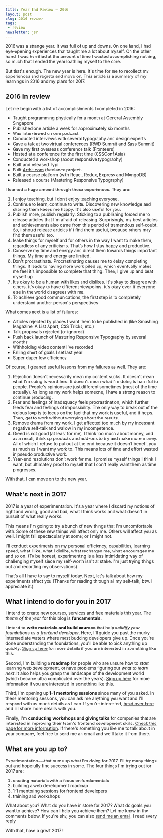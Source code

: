 ```yaml
---
title: Year End Review – 2016
layout: post
slug: 2016-review
tags:
 - review
newsletter: jsr
---
```


2016 was a strange year. It was full of up and downs. On one hand, I had eye-opening experiences that taught me a lot about myself. On the other hand, I was horrified at the amount of time I wasted accomplishing nothing, so much that I ended the year loathing myself to the core.

But that's enough. The new year is here. It's time for me to recollect my experiences and regrets and move on. This article is a summary of my learnings in 2016 and my plans for 2017.

<!--more-->

## 2016 in review

Let me begin with a list of accomplishments I completed in 2016:

- Taught programming physically for a month at General Assembly Singapore
- Published one article a week for approximately six months
- Was interviewed on one podcast
- Conducted interviews with several typography and design experts
- Gave a talk at two virtual conferences (RWD Summit and Sass Summit)
- Gave my first overseas conference talk (Fronteers)
- Hosted at a conference for the first time (CSSConf.Asia)
- Conducted a workshop (about responsive typography)
- Built and released Typi
- Built [Arthit.com](http://arthit.com) (freelance project)
- Built a course platform (with React, Redux, Express and MongoDB)
- Released a course (Mastering Responsive Typography)

I learned a huge amount through these experiences. They are:

1. I enjoy teaching, but I don't enjoy teaching everyone.
2. Continue to learn, continue to write. Discovering new knowledge and sharing them keeps me happy. It's also useful for you.
3. Publish more, publish regularly. Sticking to a publishing forced me to release articles that I'm afraid of releasing. Surprisingly,  my best articles and achievements also came from this period of tremendous self-doubt. So, I should release articles if I find them useful, because others may find them useful too.
4. Make things for myself and for others in the way I want to make them, regardless of any criticisms. That's how I stay happy and productive.
5. Conserve my time and energy and direct them towards things important things. My time and energy are limited.
6. Don't procrastinate. Procrastinating causes me to delay completing things. It leads to having more work piled up, which eventually makes me feel it's impossible to complete that thing. Then, I give up and beat myself up.
7. It's okay to be a human with likes and dislikes. It's okay to disagree with others. It's okay to have different viewpoints. It's okay even if everyone else in the world disagrees with me.
8. To achieve good communications, the first step is to completely understand another person's perspectives

What comes next is a list of failures:

- Articles rejected by places I want them to be published in (like Smashing Magazine, A List Apart, CSS Tricks, etc.)
- Talk proposals rejected (or ignored)
- Push back launch of Mastering Responsive Typography by several months
- Withholding video content I've recorded
- Falling short of goals I set last year
- Super duper low efficiency

Of course, I gleaned useful lessons from my failures as well. They are:

1. Rejection doesn't necessarily mean my content sucks. It doesn't mean what I'm doing is worthless. It doesn't mean what I'm doing is harmful to people. People's opinions are just different sometimes (most of the time actually). As long as my work helps someone, I have a strong reason to continue producing.
2. Fear and feelings of inadequacy fuels procrastination, which further feeds fear and feelings of impossibility. The only way to break out of the vicious loop is to focus on the fact that my work is useful, and it helps. Then, get to work without worrying about the results.
3. Remove drama from my work. I get affected too much by my incessant negative self-talk and wallow in my incompetence.
4. Greed is not good (at least for me). I think too much about money, and as a result, think up products and add-ons to try and make more money. All of which I refuse to put out at the end because it doesn't benefit you as much as I want my work to. This means lots of time and effort wasted in pseudo productive work.
5. Year-end resolutions don't work for me. I promise myself things I think I want, but ultimately proof to myself that I don't really want them as time progresses.

With that, I can move on to the new year.

## What's next in 2017

2017 is a year of experimentation. It's a year where I discard my notions of right and wrong, good and bad, what I think works and what doesn't in pursuit of what really works.

This means I'm going to try a bunch of new things that I'm uncomfortable with. Some of these new things will affect only me. Others will affect you as well. I might fail spectacularly at some; or I might not.

I'll conduct experiments on my personal efficiency, capabilities, learning speed, what I like, what I dislike, what recharges me, what encourages me and so on. (To be honest, experimenting is a less intimidating way of challenging myself since my self-worth isn't at stake. I'm just trying things out and recording my observations)

That's all I have to say to myself today. Next, let's talk about how my experiments affect you (Thanks for reading through all my self-talk, btw. I appreciate it.)

## What I intend to do for you in 2017

I intend to create new courses, services and free materials this year. The *theme of the year* for this blog is **fundamentals**.

I intend to **write materials and build courses** that help *solidify your foundations as a frontend developer*. Here, I'll guide you past the murky intermediate waters where most budding developers give up. Once you're done understanding the foundations, you'll be able to pick anything up quickly. [Sign up here](/fundamentals) for more details if you are interested in something like this.

Second, I'm building a **roadmap** for people who are unsure how to *start* learning web development, or have problems figuring out *what to learn next*. It also helps you grasp the landscape of the development world (which became ultra complicated over the years). [Sign up here](/roadmap) for more information if you are interested in something like this.

Third, I'm opening up **1-1 mentoring sessions** since many of you asked. In these mentoring sessions, you can ask me anything you want and I'll respond with as much details as I can. If you're interested, [head over here](/mentoring) and I'll share more details with you.

Finally, I'm **conducting workshops and giving talks** for companies that are interested in improving their team's frontend development skills. [Check this page for more information](/training-and-workshops). If there's something you like me to talk about in your company, feel free to send me an email and we'll take it from there.

## What are you up to?

Experimentation---that sums up what I'm doing for 2017. I'll try many things out and hopefully find success in some. The four things I'm trying out for 2017 are:

1. creating materials with a focus on fundamentals
2. building a web development roadmap
3. 1-1 mentoring sessions for frontend developers
4. training and workshops

What about you? What do you have in store for 2017? What do goals you want to achieve? How can I help you achieve them? Let me know in the comments below. If you're shy, you can also [send me an email](mailto:zell@zellwk.com). I read every reply.

With that, have a great 2017!

